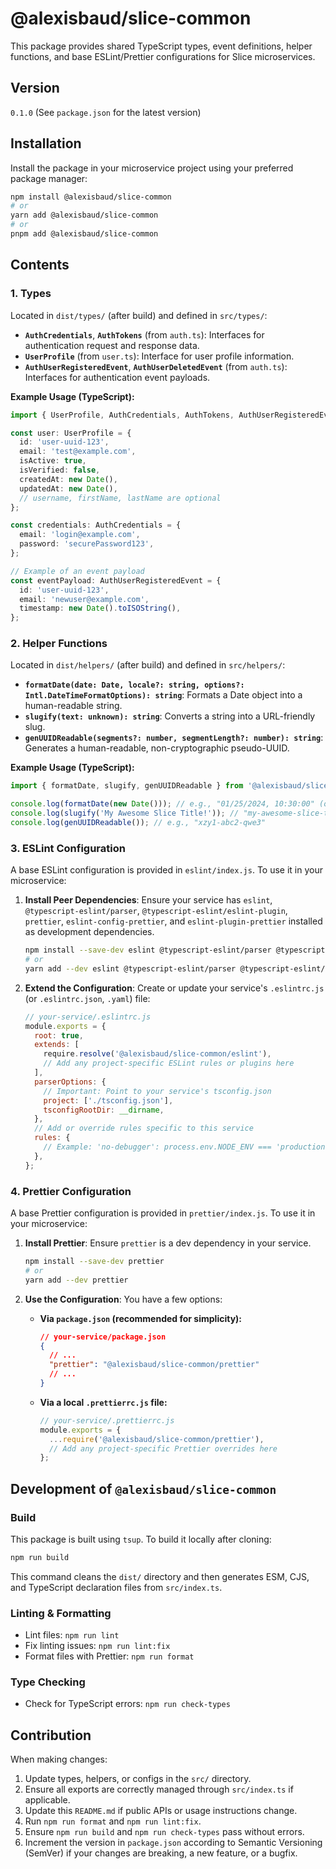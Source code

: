 # @alexisbaud/slice-common

This package provides shared TypeScript types, event definitions, helper functions, and base ESLint/Prettier configurations for Slice microservices.

## Version

`0.1.0` (See `package.json` for the latest version)

## Installation

Install the package in your microservice project using your preferred package manager:

```bash
npm install @alexisbaud/slice-common
# or
yarn add @alexisbaud/slice-common
# or
pnpm add @alexisbaud/slice-common
```

## Contents

### 1. Types

Located in `dist/types/` (after build) and defined in `src/types/`:

-   **`AuthCredentials`**, **`AuthTokens`** (from `auth.ts`): Interfaces for authentication request and response data.
-   **`UserProfile`** (from `user.ts`): Interface for user profile information.
-   **`AuthUserRegisteredEvent`**, **`AuthUserDeletedEvent`** (from `auth.ts`): Interfaces for authentication event payloads.

**Example Usage (TypeScript):**

```typescript
import { UserProfile, AuthCredentials, AuthTokens, AuthUserRegisteredEvent } from '@alexisbaud/slice-common';

const user: UserProfile = {
  id: 'user-uuid-123',
  email: 'test@example.com',
  isActive: true,
  isVerified: false,
  createdAt: new Date(),
  updatedAt: new Date(),
  // username, firstName, lastName are optional
};

const credentials: AuthCredentials = {
  email: 'login@example.com',
  password: 'securePassword123',
};

// Example of an event payload
const eventPayload: AuthUserRegisteredEvent = {
  id: 'user-uuid-123',
  email: 'newuser@example.com',
  timestamp: new Date().toISOString(),
};
```

### 2. Helper Functions

Located in `dist/helpers/` (after build) and defined in `src/helpers/`:

-   **`formatDate(date: Date, locale?: string, options?: Intl.DateTimeFormatOptions): string`**: Formats a Date object into a human-readable string.
-   **`slugify(text: unknown): string`**: Converts a string into a URL-friendly slug.
-   **`genUUIDReadable(segments?: number, segmentLength?: number): string`**: Generates a human-readable, non-cryptographic pseudo-UUID.

**Example Usage (TypeScript):**

```typescript
import { formatDate, slugify, genUUIDReadable } from '@alexisbaud/slice-common';

console.log(formatDate(new Date())); // e.g., "01/25/2024, 10:30:00" (output depends on locale)
console.log(slugify('My Awesome Slice Title!')); // "my-awesome-slice-title"
console.log(genUUIDReadable()); // e.g., "xzy1-abc2-qwe3"
```

### 3. ESLint Configuration

A base ESLint configuration is provided in `eslint/index.js`. To use it in your microservice:

1.  **Install Peer Dependencies**: Ensure your service has `eslint`, `@typescript-eslint/parser`, `@typescript-eslint/eslint-plugin`, `prettier`, `eslint-config-prettier`, and `eslint-plugin-prettier` installed as development dependencies.

    ```bash
    npm install --save-dev eslint @typescript-eslint/parser @typescript-eslint/eslint-plugin prettier eslint-config-prettier eslint-plugin-prettier
    # or
    yarn add --dev eslint @typescript-eslint/parser @typescript-eslint/eslint-plugin prettier eslint-config-prettier eslint-plugin-prettier
    ```

2.  **Extend the Configuration**: Create or update your service's `.eslintrc.js` (or `.eslintrc.json`, `.yaml`) file:

    ```javascript
    // your-service/.eslintrc.js
    module.exports = {
      root: true,
      extends: [
        require.resolve('@alexisbaud/slice-common/eslint'),
        // Add any project-specific ESLint rules or plugins here
      ],
      parserOptions: {
        // Important: Point to your service's tsconfig.json
        project: ['./tsconfig.json'], 
        tsconfigRootDir: __dirname,
      },
      // Add or override rules specific to this service
      rules: {
        // Example: 'no-debugger': process.env.NODE_ENV === 'production' ? 'warn' : 'off',
      },
    };
    ```

### 4. Prettier Configuration

A base Prettier configuration is provided in `prettier/index.js`. To use it in your microservice:

1.  **Install Prettier**: Ensure `prettier` is a dev dependency in your service.

    ```bash
    npm install --save-dev prettier
    # or
    yarn add --dev prettier
    ```

2.  **Use the Configuration**: You have a few options:

    *   **Via `package.json` (recommended for simplicity):**

        ```json
        // your-service/package.json
        {
          // ...
          "prettier": "@alexisbaud/slice-common/prettier"
          // ...
        }
        ```

    *   **Via a local `.prettierrc.js` file:**

        ```javascript
        // your-service/.prettierrc.js
        module.exports = {
          ...require('@alexisbaud/slice-common/prettier'),
          // Add any project-specific Prettier overrides here
        };
        ```

## Development of `@alexisbaud/slice-common`

### Build

This package is built using `tsup`. To build it locally after cloning:

```bash
npm run build
```

This command cleans the `dist/` directory and then generates ESM, CJS, and TypeScript declaration files from `src/index.ts`.

### Linting & Formatting

-   Lint files: `npm run lint`
-   Fix linting issues: `npm run lint:fix`
-   Format files with Prettier: `npm run format`

### Type Checking

-   Check for TypeScript errors: `npm run check-types`

## Contribution

When making changes:

1.  Update types, helpers, or configs in the `src/` directory.
2.  Ensure all exports are correctly managed through `src/index.ts` if applicable.
3.  Update this `README.md` if public APIs or usage instructions change.
4.  Run `npm run format` and `npm run lint:fix`.
5.  Ensure `npm run build` and `npm run check-types` pass without errors.
6.  Increment the version in `package.json` according to Semantic Versioning (SemVer) if your changes are breaking, a new feature, or a bugfix. 